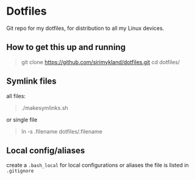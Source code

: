 # Dotfiles

Git repo for my dotfiles, for distribution to all my Linux devices.

## How to get this up and running

> git clone https://github.com/sirimykland/dotfiles.git
> cd dotfiles/


## Symlink files

all files:
> ./makesymlinks.sh  

or single file
> ln -s .filename dotfiles/.filename

## Local config/aliases

create a `.bash_local` for local configurations or aliases
the file is listed in `.gitignore`
